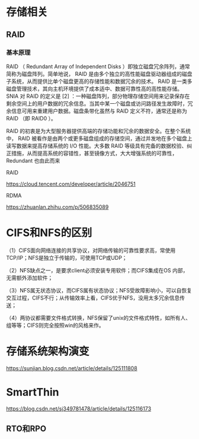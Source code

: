 # 存储相关

## RAID 

### 基本原理

RAID （ Redundant Array of Independent Disks ）即独立磁盘冗余阵列，通常简称为磁盘阵列。简单地说， RAID 是由多个独立的高性能磁盘驱动器组成的磁盘子系统，从而提供比单个磁盘更高的存储性能和数据冗余的技术。 RAID 是一类多磁盘管理技术，其向主机环境提供了成本适中、数据可靠性高的高性能存储。 SNIA 对 RAID 的定义是 [2] ：一种磁盘阵列，部分物理存储空间用来记录保存在剩余空间上的用户数据的冗余信息。当其中某一个磁盘或访问路径发生故障时，冗余信息可用来重建用户数据。磁盘条带化虽然与 RAID 定义不符，通常还是称为 RAID （即 RAID0 ）。

RAID 的初衷是为大型服务器提供高端的存储功能和冗余的数据安全。在整个系统中， RAID 被看作是由两个或更多磁盘组成的存储空间，通过并发地在多个磁盘上读写数据来提高存储系统的 I/O 性能。大多数 RAID 等级具有完备的数据校验、纠正措施，从而提高系统的容错性，甚至镜像方式，大大增强系统的可靠性， Redundant 也由此而来



RAID

https://cloud.tencent.com/developer/article/2046751



RDMA

https://zhuanlan.zhihu.com/p/506835089





# CIFS和NFS的区别

（1）CIFS面向网络连接的共享协议，对网络传输的可靠性要求高，常使用TCP/IP；NFS是独立于传输的，可使用TCP或UDP；

（2）NFS缺点之一，是要求client必须安装专用软件；而CIFS集成在OS 内部，无需额外添加软件；

（3）NFS属无状态协议，而CIFS属有状态协议；NFS受故障影响小，可以自恢复交互过程，CIFS不行；从传输效率上看，CIFS优于NFS，没用太多冗余信息传送；

（4）两协议都需要文件格式转换，NFS保留了unix的文件格式特性，如所有人、组等等；CIFS则完全按照win的风格来作。





# 存储系统架构演变

https://sunjian.blog.csdn.net/article/details/125111808



# SmartThin

https://blog.csdn.net/sj349781478/article/details/125116173



## RTO和RPO



